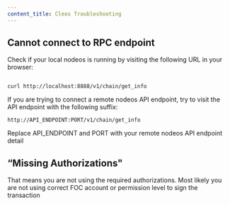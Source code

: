 ```yaml
---
content_title: Cleos Troubleshooting
---
```


## Cannot connect to RPC endpoint

Check if your local nodeos is running by visiting the following URL in your browser:

```shell

curl http://localhost:8888/v1/chain/get_info

```

If you are trying to connect a remote nodeos API endpoint, try to visit the API endpoint with the following suffix:

```shell
http://API_ENDPOINT:PORT/v1/chain/get_info
```

Replace API_ENDPOINT and PORT with your remote nodeos API endpoint detail

## “Missing Authorizations"

That means you are not using the required authorizations. Most likely you are not using correct FOC account or permission level to sign the transaction
